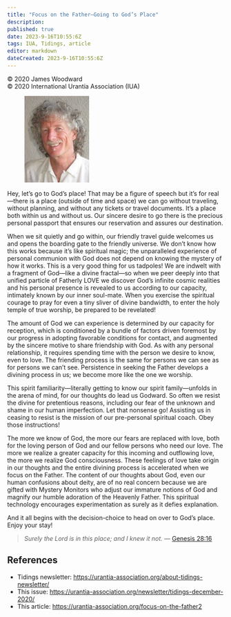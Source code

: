 ```yaml
---
title: "Focus on the Father—Going to God’s Place"
description: 
published: true
date: 2023-9-16T10:55:6Z
tags: IUA, Tidings, article
editor: markdown
dateCreated: 2023-9-16T10:55:6Z
---
```


<p class="v-card v-sheet theme--light gray lighten-3 px-2">© 2020 James Woodward<br>© 2020 International Urantia Association (IUA)</p>

<figure id="Figure_1" class="image urantiapedia image-style-align-left">
<img src="../../../image/article/IUA_Tidings/James-Woodward-e1425346252874-1.jpg">
</figure>

Hey, let’s go to God’s place! That may be a figure of speech but it’s for real—there is a place (outside of time and space) we can go without traveling, without planning, and without any tickets or travel documents. It’s a place both within us and without us. Our sincere desire to go there is the precious personal passport that ensures our reservation and assures our destination.

When we sit quietly and go within, our friendly travel guide welcomes us and opens the boarding gate to the friendly universe. We don’t know how this works because it’s like spiritual magic; the unparalleled experience of personal communion with God does not depend on knowing the mystery of how it works. This is a very good thing for us tadpoles! We are indwelt with a fragment of God—like a divine fractal—so when we peer deeply into that unified particle of Fatherly LOVE we discover God’s infinite cosmic realities and his personal presence is revealed to us according to our capacity, intimately known by our inner soul-mate. When you exercise the spiritual courage to pray for even a tiny sliver of divine bandwidth, to enter the holy temple of true worship, be prepared to be revelated! 

The amount of God we can experience is determined by our capacity for reception, which is conditioned by a bundle of factors driven foremost by our progress in adopting favorable conditions for contact, and augmented by the sincere motive to share friendship with God. As with any personal relationship, it requires spending time with the person we desire to know, even to love. The friending process is the same for persons we can see as for persons we can’t see. Persistence in seeking the Father develops a divining process in us; we become more like the one we worship.

This spirit familiarity—literally getting to know our spirit family—unfolds in the arena of mind, for our thoughts do lead us Godward. So often we resist the divine for pretentious reasons, including our fear of the unknown and shame in our human imperfection. Let that nonsense go! Assisting us in ceasing to resist is the mission of our pre-personal spiritual coach. Obey those instructions!

The more we know of God, the more our fears are replaced with love, both for the loving person of God and our fellow persons who need our love. The more we realize a greater capacity for this incoming and outflowing love, the more we realize God consciousness. These feelings of love take origin in our thoughts and the entire divining process is accelerated when we focus on the Father. The content of our thoughts about God, even our human confusions about deity, are of no real concern because we are gifted with Mystery Monitors who adjust our immature notions of God and magnify our humble adoration of the Heavenly Father. This spiritual technology encourages experimentation as surely as it defies explanation.

And it all begins with the decision-choice to head on over to God’s place. Enjoy your stay! 

> _Surely the Lord is in this place; and I knew it not._ — [Genesis 28:16](/en/Bible/Genesis/28#v16)


## References

- Tidings newsletter: https://urantia-association.org/about-tidings-newsletter/
- This issue: https://urantia-association.org/newsletter/tidings-december-2020/
- This article: https://urantia-association.org/focus-on-the-father2